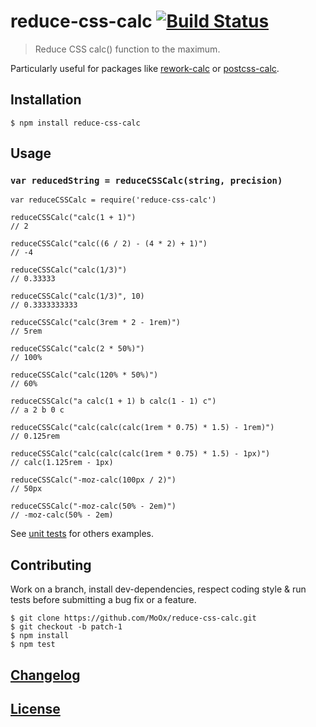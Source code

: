 <h1 id="reduce-css-calc-%21build-status">reduce-css-calc <a href="https://travis-ci.org/MoOx/reduce-css-calc"><img src="https://travis-ci.org/MoOx/reduce-css-calc.png" alt="Build Status" /></a></h1>

<blockquote>
  <p>Reduce CSS calc() function to the maximum.</p>
</blockquote>

<p>Particularly useful for packages like <a href="https://github.com/reworkcss/rework-calc">rework-calc</a> or <a href="https://github.com/postcss/postcss-calc">postcss-calc</a>.</p>

<h2 id="installation">Installation</h2>

<pre><code class="console">$ npm install reduce-css-calc
</code></pre>

<h2 id="usage">Usage</h2>

<h3 id="%60var-reducedstring-%3D-reducecsscalcstring%2C-precision%60"><code>var reducedString = reduceCSSCalc(string, precision)</code></h3>

<pre><code class="javascript">var reduceCSSCalc = require('reduce-css-calc')

reduceCSSCalc("calc(1 + 1)")
// 2

reduceCSSCalc("calc((6 / 2) - (4 * 2) + 1)")
// -4

reduceCSSCalc("calc(1/3)")
// 0.33333

reduceCSSCalc("calc(1/3)", 10)
// 0.3333333333

reduceCSSCalc("calc(3rem * 2 - 1rem)")
// 5rem

reduceCSSCalc("calc(2 * 50%)")
// 100%

reduceCSSCalc("calc(120% * 50%)")
// 60%

reduceCSSCalc("a calc(1 + 1) b calc(1 - 1) c")
// a 2 b 0 c

reduceCSSCalc("calc(calc(calc(1rem * 0.75) * 1.5) - 1rem)")
// 0.125rem

reduceCSSCalc("calc(calc(calc(1rem * 0.75) * 1.5) - 1px)")
// calc(1.125rem - 1px)

reduceCSSCalc("-moz-calc(100px / 2)")
// 50px

reduceCSSCalc("-moz-calc(50% - 2em)")
// -moz-calc(50% - 2em)
</code></pre>

<p>See <a href="test/index.js">unit tests</a> for others examples.</p>

<h2 id="contributing">Contributing</h2>

<p>Work on a branch, install dev-dependencies, respect coding style &amp; run tests before submitting a bug fix or a feature.</p>

<pre><code class="console">$ git clone https://github.com/MoOx/reduce-css-calc.git
$ git checkout -b patch-1
$ npm install
$ npm test
</code></pre>

<h2 id="changelog"><a href="CHANGELOG.md">Changelog</a></h2>

<h2 id="license"><a href="LICENSE-MIT">License</a></h2>
